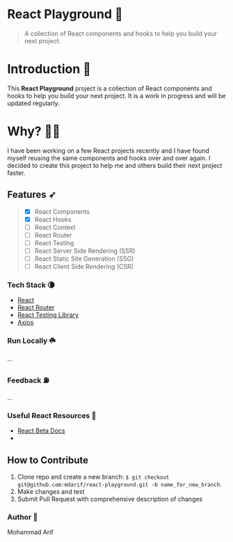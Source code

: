 # React Playground 🚀

> A collection of React components and hooks to help you build your next project.

# Introduction 🏓

This **React Playground** project is a collection of React components and hooks to help you build your next project. It is a work in progress and will be updated regularly.

# Why? 🤦‍♂️

I have been working on a few React projects recently and I have found myself reusing the same components and hooks over and over again. I decided to create this project to help me and others build their next project faster.


## Features ➶
> - [x] React Components
> - [x] React Hooks
> - [ ] React Context
> - [ ] React Router
> - [ ] React Testing
> - [ ] React Server Side Rendering (SSR)
> - [ ] React Static Site Generation (SSG)
> - [ ] React Client Side Rendering (CSR)

### Tech Stack 🌘

- [React](https://reactjs.org/)
- [React Router](https://reactrouter.com/)
- [React Testing Library](https://testing-library.com/docs/react-testing-library/intro/)
- [Axios](https://axios-http.com/)

### Run Locally ☘️
...

### Feedback ⛽️
...

### Useful React Resources 🍗
- [React Beta Docs](https://beta.reactjs.org/)
- 

**How to Contribute**
---

1. Clone repo and create a new branch: `$ git checkout git@github.com:mdarif/react-playground.git -b name_for_new_branch`.
2. Make changes and test
3. Submit Pull Request with comprehensive description of changes

### Author 🐢
Mohammad Arif